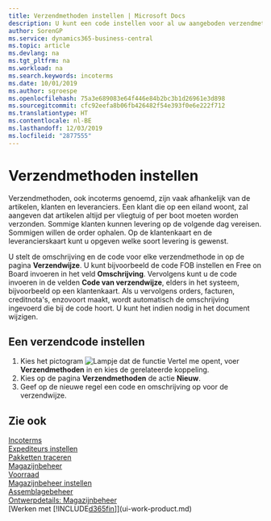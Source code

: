 ```yaml
---
title: Verzendmethoden instellen | Microsoft Docs
description: U kunt een code instellen voor al uw aangeboden verzendmethoden en er gegevens over opgeven.
author: SorenGP
ms.service: dynamics365-business-central
ms.topic: article
ms.devlang: na
ms.tgt_pltfrm: na
ms.workload: na
ms.search.keywords: incoterms
ms.date: 10/01/2019
ms.author: sgroespe
ms.openlocfilehash: 75a3e689083e64f446e84b2bc3b1d26961e3d898
ms.sourcegitcommit: cfc92eefa8b06fb426482f54e393f0e6e222f712
ms.translationtype: HT
ms.contentlocale: nl-BE
ms.lasthandoff: 12/03/2019
ms.locfileid: "2877555"
---
```

# <a name="set-up-shipment-methods"></a>Verzendmethoden instellen
Verzendmethoden, ook incoterms genoemd, zijn vaak afhankelijk van de artikelen, klanten en leveranciers. Een klant die op een eiland woont, zal aangeven dat artikelen altijd per vliegtuig of per boot moeten worden verzonden. Sommige klanten kunnen levering op de volgende dag vereisen. Sommigen willen de order ophalen. Op de klantenkaart en de leverancierskaart kunt u opgeven welke soort levering is gewenst.

U stelt de omschrijving en de code voor elke verzendmethode in op de pagina **Verzendwijze**. U kunt bijvoorbeeld de code FOB instellen en Free on Board invoeren in het veld **Omschrijving**. Vervolgens kunt u de code invoeren in de velden **Code van verzendwijze**, elders in het systeem, bijvoorbeeld op een klantenkaart. Als u vervolgens orders, facturen, creditnota's, enzovoort maakt, wordt automatisch de omschrijving ingevoerd die bij de code hoort. U kunt het indien nodig in het document wijzigen.

## <a name="to-set-up-a-shipment-code"></a>Een verzendcode instellen
1. Kies het pictogram ![Lampje dat de functie Vertel me opent](media/ui-search/search_small.png "Vertel me wat u wilt doen"), voer **Verzendmethoden** in en kies de gerelateerde koppeling.
2. Kies op de pagina **Verzendmethoden** de actie **Nieuw**.
3. Geef op de nieuwe regel een code en omschrijving op voor de verzendwijze.

## <a name="see-also"></a>Zie ook
[Incoterms](https://iccwbo.org/resources-for-business/incoterms-rules)  
[Expediteurs instellen](sales-how-to-set-up-shipping-agents.md)  
[Pakketten traceren](sales-how-track-packages.md)    
[Magazijnbeheer](warehouse-manage-warehouse.md)  
[Voorraad](inventory-manage-inventory.md)  
[Magazijnbeheer instellen](warehouse-setup-warehouse.md)     
[Assemblagebeheer](assembly-assemble-items.md)    
[Ontwerpdetails: Magazijnbeheer](design-details-warehouse-management.md)  
[Werken met [!INCLUDE[d365fin](includes/d365fin_md.md)]](ui-work-product.md)  
